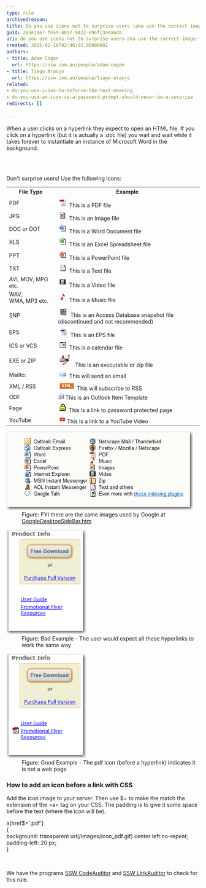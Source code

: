 ```yaml
---
type: rule
archivedreason: 
title: Do you use icons not to surprise users (aka use the correct image for files)?
guid: 283e14e7-fe59-4017-9422-e9efc3eda6da
uri: do-you-use-icons-not-to-surprise-users-aka-use-the-correct-image-for-files
created: 2015-02-16T02:46:02.0000000Z
authors:
- title: Adam Cogan
  url: https://ssw.com.au/people/adam-cogan
- title: Tiago Araujo
  url: https://ssw.com.au/people/tiago-araujo
related:
- do-you-use-icons-to-enforce-the-text-meaning
- do-you-use-an-icon-so-a-password-prompt-should-never-be-a-surprise
redirects: []

---
```



<p>When a user clicks on a hyperlink they expect to open an HTML​ file. If you click on a hyperlink (but it is actually a .doc file) you wait and wait while it takes forever to instantiate an instance of Microsoft Word in the background. <br></p>
<br><excerpt class='endintro'></excerpt><br>
<p>Don't surprise users! Use the following icons:</p> 
<table cellspacing="0" cellpadding="3" class="normal" style="width:100%;"><tbody><tr><th scope="col">File Type</th><th scope="col">Example</th></tr><tr><td>PDF</td><td> 
            <img alt="Icon PDF" src="../../assets/IconPdf.png" style="margin:5px;" /> This is a PDF file<br></td></tr><tr><td>JPG</td><td> 
            <img alt="Icon JPG" src="../../assets/IconJpg.gif" style="margin:5px;" /> This is an Image file</td></tr><tr><td>DOC or DOT</td><td> 
            <img alt="Icon DOC" src="../../assets/IconDoc.png" style="margin:5px;" /> This is a Word Document file</td></tr><tr><td>XLS</td><td> 
            <img alt="Icon XLS" src="../../assets/IconXls.gif" style="margin:5px;" /> This is an Excel Spreadsheet file</td></tr><tr><td>PPT</td><td> 
            <img alt="Icon PPT" src="../../assets/IconPPT.png" style="margin:5px;" /> This is a PowerPoint file</td></tr><tr><td>TXT</td><td> 
            <img alt="Icon TXT" src="../../assets/IconTxt.gif" style="margin:5px;" /> This is a Text file</td></tr><tr><td>AVI, MOV, MPG etc.</td><td> 
            <img alt="Icon MOV" src="../../assets/IconMov.gif" style="margin:5px;" /> This is a Video file</td></tr><tr><td>WAV, WMA, MP3 etc.</td><td> 
            <img alt="Icon MP3" src="../../assets/IconMus.gif" data-pin-nopin="true" style="margin:5px;" /> This is a Music file</td></tr><tr><td>SNP</td><td> 
            <img alt="Icon SNP" src="../../assets/IconSnp.gif" style="margin:5px;" /> This is an Access Database snapshot file (discontinued and not recommended)</td></tr><tr><td>EPS</td><td> 
            <img alt="Icon EPS" src="../../assets/IconEps.gif" style="margin:5px;" /> This is an EPS file</td></tr><tr><td>ICS or VCS</td><td> 
            <img alt="Icon VCS" src="../../assets/IconVCS.gif" style="margin:5px;" /> This is a calendar file</td></tr><tr><td>EXE or ZIP</td><td> 
            <img alt="Download" src="../../assets/Download.gif" style="margin:5px;" />This is an executable or zip file</td></tr><tr><td>Mailto:</td><td> 
            <img alt="Icon MailTo" src="../../assets/IconMailTo.gif" style="margin:5px;" /> This will send an email</td></tr><tr><td>XML / RSS</td><td> 
            <img alt="Icon XML" src="../../assets/IconXML.gif" style="margin:5px;" /> This will subscribe to RSS</td></tr><tr><td>ODF</td><td> 
            <img alt="Icon ODF" src="../../assets/IconOFT.gif" /> This is an Outlook Item Template</td></tr><tr><td>Page</td><td> 
            <img src="../../assets/ms_lock.gif" alt="" /> This is a link to password protected page</td></tr><tr><td rowspan="1">YouTube</td><td rowspan="1">​<img src="youtube-icon_png.jpg" alt="" style="margin:5px;" />This is a link to a YouTube Video</td></tr></tbody></table><dl class="image"><dt> <img alt="Image good link" src="../../assets/GoogleIcons.gif" /> </dt><dd>Figure: FYI there are the same images used by Google at <a href="http://desktop.google.com/features.html">GoogleDesktopSideBar.htm</a>  <br> </dd></dl><dl class="badImage"><dt> <img alt="Image bad link" src="../../assets/IconImageBad.gif" /> </dt><dd>Figure: Bad Example - The user would expect all these hyperlinks to work the same way<br> </dd></dl><dl class="goodImage"><dt> <img alt="Image good link" src="../../assets/IconImageGood.gif" /> </dt><dd>Figure: Good Example - The pdf icon (before a hyperlink) indicates it is not a web page<br></dd></dl><h3>How to add an icon before a link with CSS</h3><p>Add the icon image to your server. Then use $= to make the match the extension of the >a< tag on your CSS. The padding is to give it some space before the text (where the icon will be).</p><p class="ssw15-rteElement-CodeArea">a[href$='.pdf'] <br>{ <br>background: transparent url(/images/icon_pdf.gif) center left no-repeat; <br>padding-left: 20 px; <br>}</p><div> 
   <br> 
   <p class="ssw15-rteElement-YellowBorderBox">We have the programs <a href="http://www.codeauditor.com/" target="_blank">SSW CodeAuditor</a> and <a href="https://linkauditor.com.au/" target="_blank">SSW LinkAuditor</a> to check for this rule.<br></p></div>


